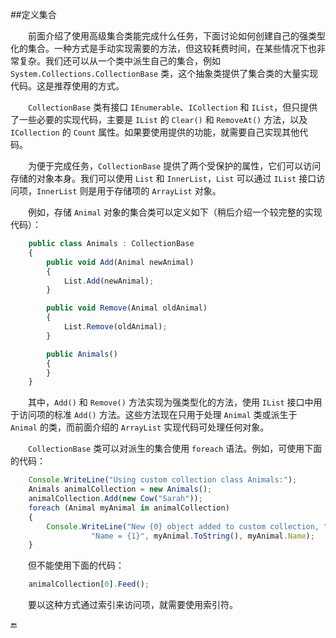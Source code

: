 ##定义集合

&emsp;&emsp;前面介绍了使用高级集合类能完成什么任务，下面讨论如何创建自己的强类型化的集合。一种方式是手动实现需要的方法，但这较耗费时间，在某些情况下也非常复杂。我们还可以从一个类中派生自己的集合，例如 `System.Collections.CollectionBase` 类，这个抽象类提供了集合类的大量实现代码。这是推荐使用的方式。

&emsp;&emsp;`CollectionBase` 类有接口 `IEnumerable`、`ICollection` 和 `IList`，但只提供了一些必要的实现代码，主要是 `IList` 的 `Clear()` 和 `RemoveAt()` 方法，以及 `ICollection` 的 `Count` 属性。如果要使用提供的功能，就需要自己实现其他代码。

&emsp;&emsp;为便于完成任务，`CollectionBase` 提供了两个受保护的属性，它们可以访问存储的对象本身。我们可以使用 `List` 和 `InnerList`，`List` 可以通过 `IList` 接口访问项，`InnerList` 则是用于存储项的 `ArrayList` 对象。

&emsp;&emsp;例如，存储 `Animal` 对象的集合类可以定义如下（稍后介绍一个较完整的实现代码）：

```javascript
	public class Animals : CollectionBase
	{
		public void Add(Animal newAnimal)
		{
			List.Add(newAnimal);
		}

		public void Remove(Animal oldAnimal)
		{
			List.Remove(oldAnimal);
		}

		public Animals()
		{
		}
	}
```


&emsp;&emsp;其中，`Add()` 和 `Remove()` 方法实现为强类型化的方法，使用 `IList` 接口中用于访问项的标准 `Add()` 方法。这些方法现在只用于处理 `Animal` 类或派生于 `Animal` 的类，而前面介绍的 `ArrayList` 实现代码可处理任何对象。

&emsp;&emsp;`CollectionBase` 类可以对派生的集合使用 `foreach` 语法。例如，可使用下面的代码：

```javascript
	Console.WriteLine("Using custom collection class Animals:");
	Animals animalCollection = new Animals();
	animalCollection.Add(new Cow("Sarah"));
	foreach (Animal myAnimal in animalCollection)
	{
		Console.WriteLine("New {0} object added to custom collection, " + 
				  "Name = {1}", myAnimal.ToString(), myAnimal.Name);
	}
```

&emsp;&emsp;但不能使用下面的代码：

```javascript
	animalCollection[0].Feed();
```

&emsp;&emsp;要以这种方式通过索引来访问项，就需要使用索引符。


🔚